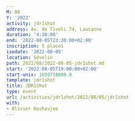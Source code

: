 ```yaml
---
M: 08
Y: '2022'
activity: jdr1shot
address: Av. de Tivoli 74, Lausanne
duration: '4:30:00'
end: '2022-08-05T23:30:00+02:00'
inscription: 5 places
isodate: '2022-08-05'
location: Sévelin
path: 2022/08/2022-08-05-jdr1shot.md
start: '2022-08-05T19:00:00+02:00'
start-unix: 1659718800.0
template: jdr1shot
title: JDR1Shot
type: event
url: /activities/jdr1shot/2022/08/05/jdr1shot
with:
- Olivier Keshavjee
---
```

